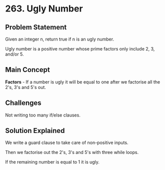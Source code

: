 # 263. Ugly Number

## Problem Statement

Given an integer n, return true if n is an ugly number.

Ugly number is a positive number whose prime factors only include 2, 3, and/or 5.

## Main Concept

**Factors** - If a number is ugly it will be equal to one after we factorise all the 2's, 3's and 5's out.

## Challenges

Not writing too many if/else clauses.

## Solution Explained

We write a guard clause to take care of non-positive inputs.

Then we factorise out the 2's, 3's and 5's with three while loops.

If the remaining number is equal to 1 it is ugly.
